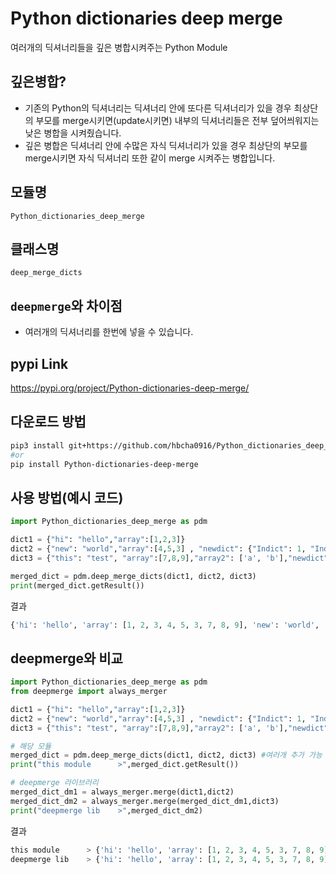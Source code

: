 # Python dictionaries deep merge

여러개의 딕셔너리들을 깊은 병합시켜주는 Python Module

## 깊은병합?

- 기존의 Python의 딕셔너리는 딕셔너리 안에 또다른 딕셔너리가 있을 경우 최상단의 부모를 merge시키면(update시키면) 내부의 딕셔너리들은 전부 덮어씌워지는 낮은 병합을 시켜줬습니다.
- 깊은 병합은 딕셔너리 안에 수많은 자식 딕셔너리가 있을 경우 최상단의 부모를 merge시키면 자식 딕셔너리 또한 같이 merge 시켜주는 병합입니다.

## 모듈명

`Python_dictionaries_deep_merge`

## 클래스명

`deep_merge_dicts`

## `deepmerge`와 차이점

- 여러개의 딕셔너리를 한번에 넣을 수 있습니다.

## pypi Link

https://pypi.org/project/Python-dictionaries-deep-merge/

## 다운로드 방법

```bash
pip3 install git+https://github.com/hbcha0916/Python_dictionaries_deep_merge.git
#or
pip install Python-dictionaries-deep-merge
```

## 사용 방법(예시 코드)

```python
import Python_dictionaries_deep_merge as pdm

dict1 = {"hi": "hello","array":[1,2,3]}
dict2 = {"new": "world","array":[4,5,3] , "newdict": {"Indict": 1, "Indict2": 2, "newnewDict": {"InIndict": "wow"}},"array2": ['a', 'b', 'c', 'd']}
dict3 = {"this": "test", "array":[7,8,9],"array2": ['a', 'b'],"newdict": {"Indict3": 3, "Indict4": 4, "newnewDict": {"InIndict2": "wow"}}}

merged_dict = pdm.deep_merge_dicts(dict1, dict2, dict3)
print(merged_dict.getResult())
```

결과

```python
{'hi': 'hello', 'array': [1, 2, 3, 4, 5, 3, 7, 8, 9], 'new': 'world', 'newdict': {'Indict': 1, 'Indict2': 2, 'newnewDict': {'InIndict': 'wow', 'InIndict2': 'wow'}, 'Indict3': 3, 'Indict4': 4}, 'array2': ['a', 'b', 'c', 'd', 'a', 'b'], 'this': 'test'}
```

## deepmerge와 비교

```python
import Python_dictionaries_deep_merge as pdm
from deepmerge import always_merger

dict1 = {"hi": "hello","array":[1,2,3]}
dict2 = {"new": "world","array":[4,5,3] , "newdict": {"Indict": 1, "Indict2": 2, "newnewDict": {"InIndict": "wow"}},"array2": ['a', 'b', 'c', 'd']}
dict3 = {"this": "test", "array":[7,8,9],"array2": ['a', 'b'],"newdict": {"Indict3": 3, "Indict4": 4, "newnewDict": {"InIndict2": "wow"}}}

# 해당 모듈
merged_dict = pdm.deep_merge_dicts(dict1, dict2, dict3) #여러개 추가 가능
print("this module      >",merged_dict.getResult())

# deepmerge 라이브러리
merged_dict_dm1 = always_merger.merge(dict1,dict2)
merged_dict_dm2 = always_merger.merge(merged_dict_dm1,dict3)
print("deepmerge lib    >",merged_dict_dm2)
```

결과

```python
this module      > {'hi': 'hello', 'array': [1, 2, 3, 4, 5, 3, 7, 8, 9], 'new': 'world', 'newdict': {'Indict': 1, 'Indict2': 2, 'newnewDict': {'InIndict': 'wow', 'InIndict2': 'wow'}, 'Indict3': 3, 'Indict4': 4}, 'array2': ['a', 'b', 'c', 'd', 'a', 'b'], 'this': 'test'}
deepmerge lib    > {'hi': 'hello', 'array': [1, 2, 3, 4, 5, 3, 7, 8, 9], 'new': 'world', 'newdict': {'Indict': 1, 'Indict2': 2, 'newnewDict': {'InIndict': 'wow', 'InIndict2': 'wow'}, 'Indict3': 3, 'Indict4': 4}, 'array2': ['a', 'b', 'c', 'd', 'a', 'b'], 'this': 'test'}
```
